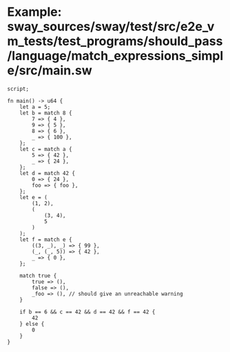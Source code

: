 # Example: sway_sources/sway/test/src/e2e_vm_tests/test_programs/should_pass/language/match_expressions_simple/src/main.sw

```sway
script;

fn main() -> u64 {
    let a = 5;
    let b = match 8 {
        7 => { 4 },
        9 => { 5 },
        8 => { 6 },
        _ => { 100 },
    };
    let c = match a {
        5 => { 42 },
        _ => { 24 },
    };
    let d = match 42 {
        0 => { 24 },
        foo => { foo },
    };
    let e = (
        (1, 2),
        (
            (3, 4),
            5
        )
    );
    let f = match e {
        ((3, _), _) => { 99 },
        (_, (_, 5)) => { 42 },
        _ => { 0 },
    };

    match true {
        true => (),
        false => (),
        _foo => (), // should give an unreachable warning
    }

    if b == 6 && c == 42 && d == 42 && f == 42 {
        42
    } else {
        0
    }
}

```
